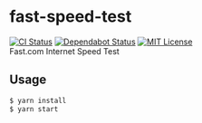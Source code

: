 # fast-speed-test
[![CI Status](https://github.com/ciffelia/fast-speed-test/workflows/CI/badge.svg?branch=master)](https://github.com/ciffelia/fast-speed-test/actions?query=workflow%3ACI+branch%3Amaster)
[![Dependabot Status](https://api.dependabot.com/badges/status?host=github&repo=ciffelia/fast-speed-test)](https://dependabot.com)
[![MIT License](https://img.shields.io/badge/license-MIT-blue.svg?style=flat)](LICENSE)  
Fast.com Internet Speed Test

## Usage

```sh
$ yarn install
$ yarn start
```
